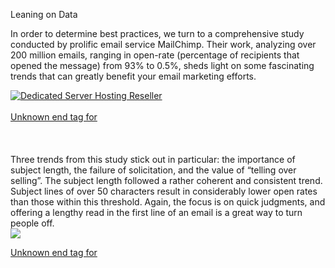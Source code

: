 Leaning on Data

In order to determine best practices, we turn to a comprehensive study conducted by prolific email service MailChimp. Their work, analyzing over 200 million emails, ranging in open-rate (percentage of recipients that opened the message) from 93% to 0.5%, sheds light on some fascinating trends that can greatly benefit your email marketing efforts.

<a href='http://www.resellerspanel.com/dedicated-servers/?a=http://www.resellerspanel.com/?a=159634' title='Dedicated Server Hosting Reseller'>
<img src='http://www.resellerspanel.com/affiliate-programs/banners-new/resources/dedicated-server-hosting-reseller/945x330/1/1/1/dedicated-server-hosting-reseller-945x330-1-01-1.png' alt='Dedicated Server Hosting Reseller'>
<br>
<br>
Unknown end tag for </a><br>
<br>
<br>
<br>
Three trends from this study stick out in particular: the importance of subject length, the failure of solicitation, and the value of “telling over selling”. The subject length followed a rather coherent and consistent trend. Subject lines of over 50 characters result in considerably lower open rates than those within this threshold. Again, the focus is on quick judgments, and offering a lengthy read in the first line of an email is a great way to turn people off.<br>
<a href='http://secure.hostgator.com/~affiliat/cgi-bin/affiliates/clickthru.cgi?id=dynacon-'><img src='http://tracking.hostgator.com/img/Penny_Discounts/hostgator-0.01-banners-AN-300x250.gif' border='0'>

Unknown end tag for </a>

